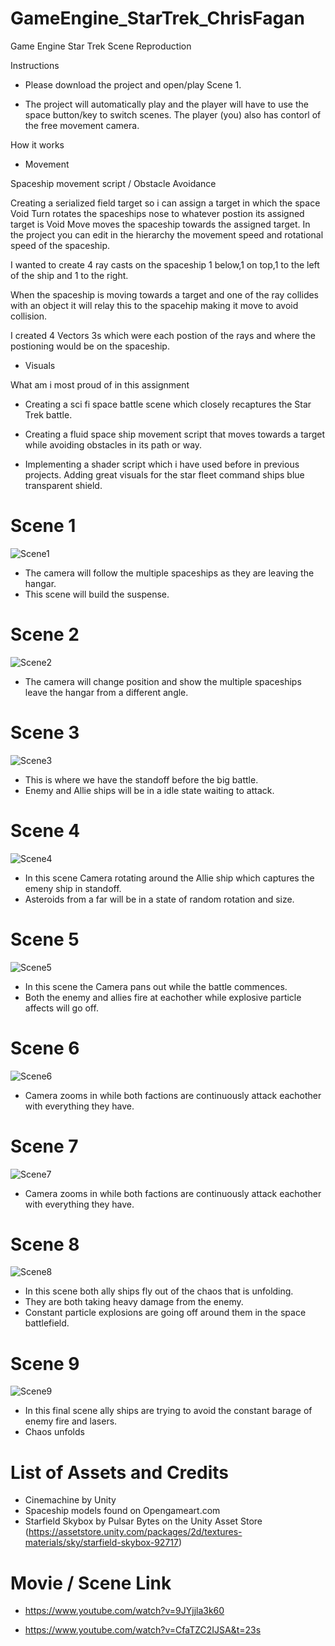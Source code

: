 # GameEngine_StarTrek_ChrisFagan
Game Engine Star Trek Scene Reproduction


Instructions

* Please download the project and open/play Scene 1.

* The project will automatically play and the player will have to use the space button/key to switch scenes. The player (you) also has contorl of the free movement camera. 

How it works

* Movement

Spaceship movement script / Obstacle Avoidance

Creating a serialized field target so i can assign a target in which the space
Void Turn rotates the spaceships nose to whatever postion its assigned target is
Void Move moves the spaceship towards the assigned target.
In the project you can edit in the hierarchy the movement speed and rotational speed of the spaceship.

I wanted to create 4 ray casts on the spaceship
1 below,1 on top,1 to the left of the ship and 1 to the right.

When the spaceship is moving towards a target and one of the ray collides with an object it will relay this to the spacehip making it move to avoid collision.


I created 4 Vectors 3s which were each postion of the rays and where the postioning would be on the spaceship. 



* Visuals




What am i most proud of in this assignment

* Creating a sci fi space battle scene which closely recaptures the Star Trek battle.

* Creating a fluid space ship movement script that moves towards a target while avoiding obstacles in its path or way.

* Implementing a shader script which i have used before in previous projects. Adding  great visuals for the star fleet command ships blue transparent shield. 


Scene 1
=============

![Scene1](https://github.com/cfagan93/GameEngine_StarTrek_ChrisFagan/blob/master/StarTrekStoryBoard/Scene_1.JPG)

* The camera will follow the multiple spaceships as they are leaving the hangar.
* This scene will build the suspense.


Scene 2
=============

![Scene2](https://github.com/cfagan93/GameEngine_StarTrek_ChrisFagan/blob/master/StarTrekStoryBoard/Scene_2.JPG)
* The camera will change position and show the multiple spaceships leave the hangar from a different angle.


Scene 3
=============


![Scene3](https://github.com/cfagan93/GameEngine_StarTrek_ChrisFagan/blob/master/StarTrekStoryBoard/Scene_3.JPG)

* This is where we have the standoff before the big battle.
* Enemy and Allie ships will be in a idle state waiting to attack.


Scene 4
=============

![Scene4](https://github.com/cfagan93/GameEngine_StarTrek_ChrisFagan/blob/master/StarTrekStoryBoard/Scene_4.JPG)

* In this scene Camera rotating around the Allie ship which captures the emeny ship in standoff.
* Asteroids from a far will be in a state of random rotation and size.


Scene 5
=============

![Scene5](https://github.com/cfagan93/GameEngine_StarTrek_ChrisFagan/blob/master/StarTrekStoryBoard/Scene_5.JPG)

* In this scene the Camera pans out while the battle commences.
* Both the enemy and allies fire at eachother while explosive particle affects will go off.



Scene 6
=============

![Scene6](https://github.com/cfagan93/GameEngine_StarTrek_ChrisFagan/blob/master/StarTrekStoryBoard/Scene_6.JPG)


* Camera zooms in while both factions are continuously attack eachother with everything they have.




Scene 7
=============

![Scene7](https://github.com/cfagan93/GameEngine_StarTrek_ChrisFagan/blob/master/StarTrekStoryBoard/Scene_7.JPG)

* Camera zooms in while both factions are continuously attack eachother with everything they have.






Scene 8
=============


![Scene8](https://github.com/cfagan93/GameEngine_StarTrek_ChrisFagan/blob/master/StarTrekStoryBoard/Scene_8.JPG)

* In this scene both ally ships fly out of the chaos that is unfolding.
* They are both taking heavy damage from the enemy.
* Constant particle explosions are going off around them in the space battlefield.



Scene 9
=============

![Scene9](https://github.com/cfagan93/GameEngine_StarTrek_ChrisFagan/blob/master/StarTrekStoryBoard/Scene_9.JPG)

* In this final scene ally ships are trying to avoid the constant barage of enemy fire and lasers.
* Chaos unfolds



List of Assets and Credits
=============

* Cinemachine by Unity
* Spaceship models found on Opengameart.com
* Starfield Skybox by Pulsar Bytes on the Unity Asset Store (https://assetstore.unity.com/packages/2d/textures-materials/sky/starfield-skybox-92717)



Movie / Scene Link 
=============

* https://www.youtube.com/watch?v=9JYjjla3k60

* https://www.youtube.com/watch?v=CfaTZC2IJSA&t=23s
